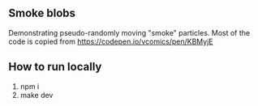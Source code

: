 ## Smoke blobs

Demonstrating pseudo-randomly moving "smoke" particles. Most of the code is copied from https://codepen.io/vcomics/pen/KBMyjE

## How to run locally

1. npm i
2. make dev
